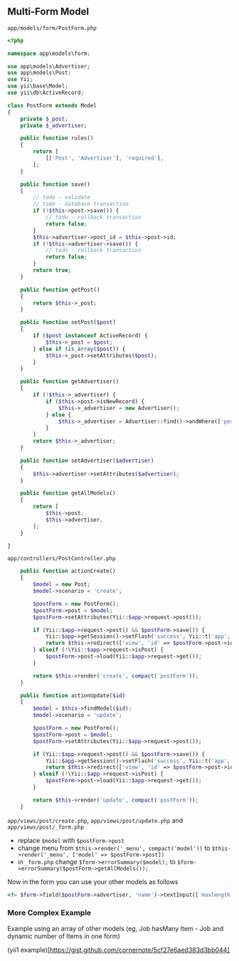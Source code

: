 ## Multi-Form Model

`app/models/form/PostForm.php`

```php
<?php

namespace app\models\form;

use app\models\Advertiser;
use app\models\Post;
use Yii;
use yii\base\Model;
use yii\db\ActiveRecord;

class PostForm extends Model
{
    private $_post;
    private $_advertiser;

    public function rules()
    {
        return [
            [['Post', 'Advertiser'], 'required'],
        ];
    }

    public function save()
    {
        // todo - validate
        // todo - database transaction
        if (!$this->post->save()) {
            // todo - rollback transaction
            return false;
        }
        $this->advertiser->post_id = $this->post->id;
        if (!$this->advertiser->save()) {
            // todo - rollback transaction
            return false;
        }
        return true;
    }

    public function getPost()
    {
        return $this->_post;
    }

    public function setPost($post)
    {
        if ($post instanceof ActiveRecord) {
            $this->_post = $post;
        } else if (is_array($post)) {
            $this->_post->setAttributes($post);
        }
    }

    public function getAdvertiser()
    {
        if (!$this->_advertiser) {
            if ($this->post->isNewRecord) {
                $this->_advertiser = new Advertiser();
            } else {
                $this->_advertiser = Advertiser::find()->andWhere(['post_id' => $this->post->id])->one();
            }
        }
        return $this->_advertiser;
    }

    public function setAdvertiser($advertiser)
    {
        $this->advertiser->setAttributes($advertiser);
    }

    public function getAllModels()
    {
        return [
            $this->post,
            $this->advertiser,
        ];
    }

}
```

`app/controllers/PostController.php`

```php
    public function actionCreate()
    {
        $model = new Post;
        $model->scenario = 'create';

        $postForm = new PostForm();
        $postForm->post = $model;
        $postForm->setAttributes(Yii::$app->request->post());

        if (Yii::$app->request->post() && $postForm->save()) {
            Yii::$app->getSession()->setFlash('success', Yii::t('app', 'Post has been created.'));
            return $this->redirect(['view', 'id' => $postForm->post->id, 'ru' => ReturnUrl::getRequestToken()]);
        } elseif (!\Yii::$app->request->isPost) {
            $postForm->post->load(Yii::$app->request->get());
        }

        return $this->render('create', compact('postForm'));
    }

    public function actionUpdate($id)
    {
        $model = $this->findModel($id);
        $model->scenario = 'update';

        $postForm = new PostForm();
        $postForm->post = $model;
        $postForm->setAttributes(Yii::$app->request->post());

        if (Yii::$app->request->post() && $postForm->save()) {
            Yii::$app->getSession()->setFlash('success', Yii::t('app', 'Post has been updated.'));
            return $this->redirect(['view', 'id' => $postForm->post->id, 'ru' => ReturnUrl::getRequestToken()]);
        } elseif (!\Yii::$app->request->isPost) {
            $postForm->post->load(Yii::$app->request->get());
        }

        return $this->render('update', compact('postForm'));
    }
```

`app/views/post/create.php`, `app/views/post/update.php` and `app/views/post/_form.php`

- replace `$model` with `$postForm->post`
- change menu from `$this->render('_menu', compact('model'))` to `$this->render('_menu', ['model' => $postForm->post])`
- in `_form.php` change `$form->errorSummary($model);` to `$form->errorSummary($postForm->getAllModels());`

Now in the form you can use your other models as follows

```php
<?= $form->field($postForm->advertiser, 'name')->textInput(['maxlength' => true]) ?>
```


### More Complex Example

Example using an array of other models (eg, Job hasMany Item - Job and dynamic number of Items in one form)

(yii1 example)[https://gist.github.com/cornernote/5cf27e6aed383d3bb044]
